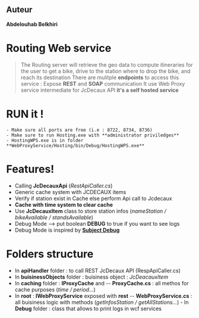 ## Auteur
**Abdelouhab Belkhiri**

# Routing Web service
> The Routing server will retrieve the geo data to compute itineraries for the user to get a bike,
> drive to the station where to drop the bike, and reach its destination
> There are mulitple **endpoints** to access this service :
> Expose **REST** and **SOAP** communication
> It use Web Proxy service intermediate for JcDecaux API
> **it's a self hosted service**

# RUN it !
    - Make sure all ports are free (i.e : 8722, 8734, 8736)
    - Make sure to run Hosting.exe with **administrator priviledges**
    - HostingWPS.exe is in folder **WebProxyService/Hosting/bin/Debug/HostingWPS.exe**

# Features!
  - Calling **JcDecauxApi** (*RestApiCaller.cs*) 
  - Generic cache system with JCDECAUX items
  - Verify if station exist in Cache else perform Api call to Jcdecaux
  - **Cache with time system to clear cache**
  - Use **JcDecauxItem** class to store station infos (*nameStation / bikeAvailable / standsAvailable*)
  - Debug Mode --> put boolean **DEBUG** to true if you want to see logs
  - Debug Mode is inspired by **[Subject Debug](https://stackoverflow.com/questions/637117/how-to-get-the-tsql-query-from-linq-datacontext-submitchanges/637151#637151)**

# Folders structure
   - In **apiHandler** folder : to call REST JcDecaux API (RespApiCaller.cs)
   - In **buisinessObjects** folder : buisiness object : *JcDeacauxItem*
   - In **caching** folder : **IProxyCache** and
    -- **ProxyCache.cs** : all methos for cache purposes (*time / period...*)
   - In **root** : **IWebProxyService** exposed with **rest**
    -- **WebProxyService.cs** : all buisiness logic with methods (*getInfosStation / getAllStations...*)
    - In **Debug** folder : class that allows to print logs in wcf services
            



